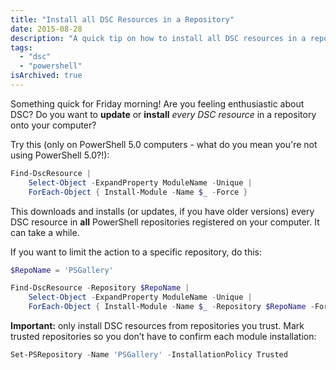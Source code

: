 ```yaml
---
title: "Install all DSC Resources in a Repository"
date: 2015-08-28
description: "A quick tip on how to install all DSC resources in a repository."
tags: 
  - "dsc"
  - "powershell"
isArchived: true
---
```


Something quick for Friday morning! Are you feeling enthusiastic about DSC? Do you want to **update** or **install** _every DSC resource_ in a repository onto your computer?

Try this (only on PowerShell 5.0 computers - what do you mean you're not using PowerShell 5.0?!):

```powershell
Find-DscResource |
    Select-Object -ExpandProperty ModuleName -Unique |
    ForEach-Object { Install-Module -Name $_ -Force }
```

This downloads and installs (or updates, if you have older versions) every DSC resource in **all** PowerShell repositories registered on your computer. It can take a while.

If you want to limit the action to a specific repository, do this:

```powershell
$RepoName = 'PSGallery'

Find-DscResource -Repository $RepoName |
    Select-Object -ExpandProperty ModuleName -Unique |
    ForEach-Object { Install-Module -Name $_ -Repository $RepoName -Force }
```

**Important:** only install DSC resources from repositories you trust. Mark trusted repositories so you don’t have to confirm each module installation:

```powershell
Set-PSRepository -Name 'PSGallery' -InstallationPolicy Trusted
```
